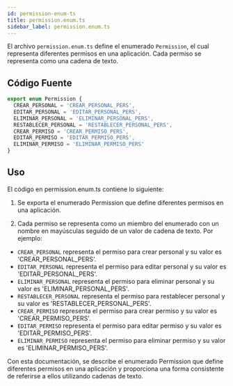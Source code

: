 ```yaml
---
id: permission-enum-ts
title: permission.enum.ts
sidebar_label: permission.enum.ts
---
```


El archivo `permission.enum.ts` define el enumerado `Permission`, el cual representa diferentes permisos en una aplicación. Cada permiso se representa como una cadena de texto.

## Código Fuente
```typescript
export enum Permission {
  CREAR_PERSONAL = 'CREAR_PERSONAL_PERS',
  EDITAR_PERSONAL = 'EDITAR_PERSONAL_PERS',
  ELIMINAR_PERSONAL = 'ELIMINAR_PERSONAL_PERS',
  RESTABLECER_PERSONAL = 'RESTABLECER_PERSONAL_PERS',
  CREAR_PERMISO = 'CREAR_PERMISO_PERS',
  EDITAR_PERMISO = 'EDITAR_PERMISO_PERS',
  ELIMINAR_PERMISO = 'ELIMINAR_PERMISO_PERS'
}
```

## Uso
El código en permission.enum.ts contiene lo siguiente:

1. Se exporta el enumerado Permission que define diferentes permisos en una aplicación.

2. Cada permiso se representa como un miembro del enumerado con un nombre en mayúsculas seguido de un valor de cadena de texto. Por ejemplo:

- `CREAR_PERSONAL` representa el permiso para crear personal y su valor es 'CREAR_PERSONAL_PERS'.
- `EDITAR_PERSONAL` representa el permiso para editar personal y su valor es 'EDITAR_PERSONAL_PERS'.
- `ELIMINAR_PERSONAL` representa el permiso para eliminar personal y su valor es 'ELIMINAR_PERSONAL_PERS'.
- `RESTABLECER_PERSONAL` representa el permiso para restablecer personal y su valor es 'RESTABLECER_PERSONAL_PERS'.
- `CREAR_PERMISO` representa el permiso para crear permiso y su valor es 'CREAR_PERMISO_PERS'.
- `EDITAR_PERMISO` representa el permiso para editar permiso y su valor es 'EDITAR_PERMISO_PERS'.
- `ELIMINAR_PERMISO` representa el permiso para eliminar permiso y su valor es 'ELIMINAR_PERMISO_PERS'.

Con esta documentación, se describe el enumerado Permission que define diferentes permisos en una aplicación y proporciona una forma consistente de referirse a ellos utilizando cadenas de texto.






